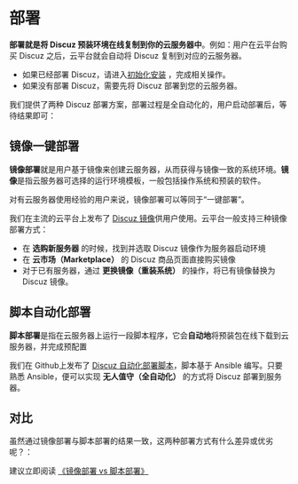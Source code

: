 # 部署

**部署就是将 Discuz 预装环境在线复制到你的云服务器中**。例如：用户在云平台购买 Discuz 之后，云平台就会自动将 Discuz 复制到对应的云服务器。

- 如果已经部署 Discuz，请进入[初始化安装](/zh/stack-installation.md) ，完成相关操作。
- 如果没有部署 Discuz，需要先将 Discuz 部署到您的云服务器。

我们提供了两种 Discuz 部署方案，部署过程是全自动化的，用户启动部署后，等待结果即可：

## 镜像一键部署

**镜像部署**就是用户基于镜像来创建云服务器，从而获得与镜像一致的系统环境。**镜像**是指云服务器可选择的运行环境模板，一般包括操作系统和预装的软件。

对有云服务器使用经验的用户来说，镜像部署可以等同于“一键部署”。

我们在主流的云平台上发布了 [Discuz 镜像](https://apps.websoft9.com/discuz)供用户使用。云平台一般支持三种镜像部署方式：

* 在 **选购新服务器** 的时候，找到并选取 Discuz 镜像作为服务器启动环境
* 在 **云市场（Marketplace）**  的 Discuz 商品页面直接购买镜像
* 对于已有服务器，通过 **更换镜像（重装系统）** 的操作，将已有镜像替换为 Discuz 镜像。

## 脚本自动化部署

**脚本部署**是指在云服务器上运行一段脚本程序，它会**自动地**将预装包在线下载到云服务器，并完成预配置

我们在 Github上发布了 [Discuz 自动化部署脚本](https://github.com/Websoft9/ansible-discuz)，脚本基于 Ansible 编写。只要熟悉 Ansible，便可以实现 **无人值守（全自动化）** 的方式将 Discuz 部署到服务器。

## 对比

虽然通过镜像部署与脚本部署的结果一致，这两种部署方式有什么差异或优劣呢？：

建议立即阅读 [《镜像部署 vs 脚本部署》](https://support.websoft9.com/docs/faq/zh/bz-product.html#镜像部署-vs-脚本部署)
